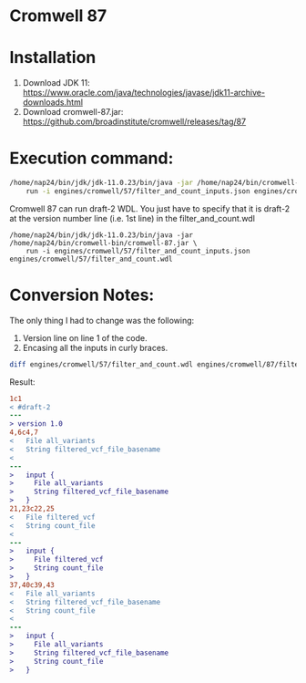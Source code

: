 # Cromwell 87

# Installation
1. Download JDK 11: https://www.oracle.com/java/technologies/javase/jdk11-archive-downloads.html
2. Download cromwell-87.jar: https://github.com/broadinstitute/cromwell/releases/tag/87

# Execution command:
```bash
/home/nap24/bin/jdk/jdk-11.0.23/bin/java -jar /home/nap24/bin/cromwell-bin/cromwell-87.jar \
    run -i engines/cromwell/57/filter_and_count_inputs.json engines/cromwell/87/filter_and_count.wdl
```

Cromwell 87 can run draft-2 WDL. You just have to specify that it is draft-2 at the version number line (i.e. 1st line)
in the filter_and_count.wdl
```
/home/nap24/bin/jdk/jdk-11.0.23/bin/java -jar /home/nap24/bin/cromwell-bin/cromwell-87.jar \
    run -i engines/cromwell/57/filter_and_count_inputs.json engines/cromwell/57/filter_and_count.wdl
```

# Conversion Notes:
The only thing I had to change was the following:
1. Version line on line 1 of the code.
2. Encasing all the inputs in curly braces.
```bash
diff engines/cromwell/57/filter_and_count.wdl engines/cromwell/87/filter_and_count.wdl 
```
Result:
```diff
1c1
< #draft-2
---
> version 1.0
4,6c4,7
<   File all_variants
<   String filtered_vcf_file_basename
< 
---
>   input {
>     File all_variants
>     String filtered_vcf_file_basename
>   }
21,23c22,25
<   File filtered_vcf
<   String count_file
< 
---
>   input {
>     File filtered_vcf
>     String count_file
>   }
37,40c39,43
<   File all_variants
<   String filtered_vcf_file_basename
<   String count_file
< 
---
>   input {
>     File all_variants
>     String filtered_vcf_file_basename
>     String count_file
>   }
```